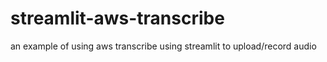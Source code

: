 # streamlit-aws-transcribe
an example of using aws transcribe using streamlit to upload/record audio
